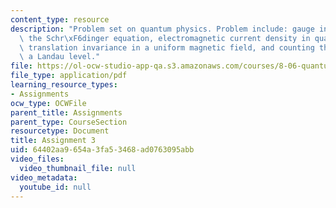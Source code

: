 ```yaml
---
content_type: resource
description: "Problem set on quantum physics. Problem include: gauge invariance and\
  \ the Schr\xF6dinger equation, electromagnetic current density in quantum mechanics,\
  \ translation invariance in a uniform magnetic field, and counting the states in\
  \ a Landau level."
file: https://ol-ocw-studio-app-qa.s3.amazonaws.com/courses/8-06-quantum-physics-iii-spring-2005/64402aa9654a3fa53468ad0763095abb_ps3.pdf
file_type: application/pdf
learning_resource_types:
- Assignments
ocw_type: OCWFile
parent_title: Assignments
parent_type: CourseSection
resourcetype: Document
title: Assignment 3
uid: 64402aa9-654a-3fa5-3468-ad0763095abb
video_files:
  video_thumbnail_file: null
video_metadata:
  youtube_id: null
---
```

